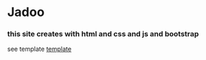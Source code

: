 # Jadoo

### this site creates with html and css and js and bootstrap
see template [template](https://github.com/alirezatalebizadeh/Jadoo/new/main?readme=1)
